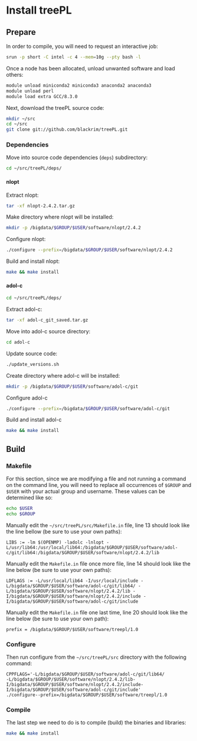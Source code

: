 # Install treePL

## Prepare
In order to compile, you will need to request an interactive job:

```bash
srun -p short -C intel -c 4 --mem=10g --pty bash -l
```

Once a node has been allocated, unload unwanted software and load others:

```bash
module unload miniconda2 miniconda3 anaconda2 anaconda3
module unload perl
module load extra GCC/8.3.0
```

Next, download the treePL source code:

```bash
mkdir ~/src
cd ~/src
git clone git://github.com/blackrim/treePL.git
```

### Dependencies

Move into source code dependencies (`deps`) subdirectory:

```bash
cd ~/src/treePL/deps/
```

#### nlopt

Extract nlopt:

```bash
tar -xf nlopt-2.4.2.tar.gz
```

Make directory where nlopt will be installed:

```bash
mkdir -p /bigdata/$GROUP/$USER/software/nlopt/2.4.2
```

Configure nlopt:

```bash
./configure --prefix=/bigdata/$GROUP/$USER/software/nlopt/2.4.2
```

Build and install nlopt:

```bash
make && make install
```

#### adol-c

```bash
cd ~/src/treePL/deps/
```

Extract adol-c:

```bash
tar -xf adol-c_git_saved.tar.gz
```

Move into adol-c source directory:

```bash
cd adol-c
```

Update source code:

```bash
./update_versions.sh
```

Create directory where adol-c will be installed:

```bash
mkdir -p /bigdata/$GROUP/$USER/software/adol-c/git
```

Configure adol-c

```bash
./configure --prefix=/bigdata/$GROUP/$USER/software/adol-c/git
```

Build and install adol-c

```bash
make && make install
```

## Build

### Makefile

For this section, since we are modifying a file and not running a command on the command line, you will need to replace all occurrences of `$GROUP` and `$USER` with your actual group and username. These values can be determined like so:

```bash
echo $USER
echo $GROUP
```

Manually edit the `~/src/treePL/src/Makefile.in` file, line 13 should look like the line bellow (be sure to use your own paths):

```
LIBS := -lm $(OPENMP) -ladolc -lnlopt -L/usr/lib64:/usr/local/lib64:/bigdata/$GROUP/$USER/software/adol-c/git/lib64:/bigdata/$GROUP/$USER/software/nlopt/2.4.2/lib
```

Manually edit the `Makefile.in` file once more file, line 14 should look like the line below (be sure to use your own paths):

```
LDFLAGS := -L/usr/local/lib64 -I/usr/local/include -L/bigdata/$GROUP/$USER/software/adol-c/git/lib64/ -L/bigdata/$GROUP/$USER/software/nlopt/2.4.2/lib -I/bigdata/$GROUP/$USER/software/nlopt/2.4.2/include -I/bigdata/$GROUP/$USER/software/adol-c/git/include
```

Manually edit the `Makefile.in` file one last time, line 20 should look like the line below (be sure to use your own path):

```
prefix = /bigdata/$GROUP/$USER/software/treepl/1.0
```

### Configure

Then run configure from the `~/src/treePL/src` directory with the following command:

```
CPPFLAGS='-L/bigdata/$GROUP/$USER/software/adol-c/git/lib64/
-L/bigdata/$GROUP/$USER/software/nlopt/2.4.2/lib-I/bigdata/$GROUP/$USER/software/nlopt/2.4.2/include-I/bigdata/$GROUP/$USER/software/adol-c/git/include'
./configure--prefix=/bigdata/$GROUP/$USER/software/treepl/1.0
```

### Compile

The last step we need to do is to compile (build) the binaries and libraries:

```bash
make && make install
```
